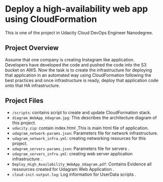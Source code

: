 # Deploy a high-availability web app using CloudFormation
This is one of the project in Udacity Cloud DevOps Engineer Nanodegree.

## Project Overview
Assume that one company is creating Instagram like application. Developers have developed the code and pushed the code into the S3 bucket on AWS. Now the task is to create the infrastructure for deploying that application in an automated way using CloudFormation following the best practices and once infrastructure is ready, deploy that application code onto that HA infrastructure.

## Project Files

- `/scripts`: contains script to create and update CloudFormation stack.
- `diagram_WebApp_Udagram.jpg`: This describes the architecture diagram of this project.
- `udacity.zip`: contain index.html ,This is main html file of application.
- `udagram_network-params.json`: Parameters file for network infrastructure.
- `udagram_network_infra.yml`: creating networking resources for this project.
- `udagram_servers-params.json`: Parameters file for servers .
- `udagram_servers_infra.yml`: creating web server application infrastructure .
- `Deploy_High_Availability_WebApp_Udagram.pdf`: Contains Evidence all ressources created for Udagram Web Application .
- `cloud-init-output.log`: Log information for UserData scripts .
 
